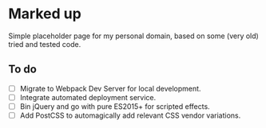 # Marked up

Simple placeholder page for my personal domain, based on some (very old) tried and tested code.

## To do

- [ ] Migrate to Webpack Dev Server for local development.
- [ ] Integrate automated deployment service.
- [ ] Bin jQuery and go with pure ES2015+ for scripted effects.
- [ ] Add PostCSS to automagically add relevant CSS vendor variations.
